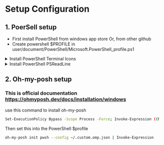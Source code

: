 # Setup Configuration

## 1. PoerSell setup

- First install PowerShell from windows app store Or, from other github
- Create powershell $PROFILE in user/document/PowerShell/Microsoft.PowerShell_profile.ps1

<details><summary>Install PowerShell Terminal Icons</summary>
<p>

#### Installing Terminal-Icons from PowerShell Gallery

Run this command to install

```sh
Install-Module -Name Terminal-Icons
```

Import it into PowerShell $profile

```sh
Import-Module -name Terminal-Icons
```

</p>
</details>

<details><summary>Install PowerShell PSReadLine</summary>
<p>

#### Installing PSReadLine from PowerShell Gallery

Run this command to install

```sh
Install-Module PSReadLine -RequiredVersion 2.2.5
```

Import & set this config into PowerShell $profile

```sh
Import-Module -name PSReadLine

# Shows navigable menu of all options when hitting Tab

Set-PSReadLineKeyHandler -Key Tab -Function MenuComplete

# Autocompletetion ofr Arrow keys

Set-PSReadLineOption -HistorySearchCursorMovesToEnd
Set-PSReadLineKeyHandler -Key UpArrow -Function HistorySearchBackward
Set-PSReadLineKeyHandler -Key DownArrow -Function HistorySearchForward

set-PSReadLineOption -ShowToolTips
set-PSReadLineOption -PredictionSource History

#Set the color for Prediction (auto-suggestion)
Set-PSReadlineOption -Colors @{InlinePrediction = 'DarkGreen' }
```

</p>
</details>

## 2. Oh-my-posh setup

### This is official documentation https://ohmyposh.dev/docs/installation/windows

use this command to install oh-my-posh

```sh
Set-ExecutionPolicy Bypass -Scope Process -Force; Invoke-Expression ((New-Object System.Net.WebClient).DownloadString('https://ohmyposh.dev/install.ps1'))
```

Then set this into the PowerShell $profile

```sh
oh-my-posh init pwsh --config ~/.custom.omp.json | Invoke-Expression
```
